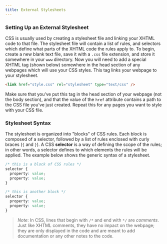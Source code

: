 ```yaml
---
title: External Stylesheets
---
```


### Setting Up an External Stylesheet

CSS is usually used by creating a stylesheet file and linking your XHTML code to that file. The stylesheet file will contain a list of rules, and selectors which define what parts of the XHTML code the rules apply to. To begin, create a new blank text file, save it with a `.css` file extension, and store it somewhere in your `www` directory. Now you will need to add a special XHTML tag (shown below) somewhere in the head section of any webpages which will use your CSS styles. This tag links your webpage to your stylesheet.

```html
<link href="style.css" rel="stylesheet" type="text/css" />
```

Make sure that you've put this tag in the head section of your webpage (not the body section), and that the value of the `href` attribute contains a path to the CSS file you've just created. Repeat this for any pages you want to style with your CSS file.

### Stylesheet Syntax

The stylesheet is organized into "blocks" of CSS rules. Each block is composed of a selector, followed by a list of rules enclosed with curly braces (`{` and `}`). A CSS **selector** is a way of defining the scope of the rules; in other words, a selector defines to which elements the rules will be applied. The example below shows the generic syntax of a stylesheet.

```css
/* this is a block of CSS rules */
selector {
  property: value;
  property: value;
}

/* this is another block */
selector {
  property: value;
  property: value;
}
```

> *Note*: In CSS, lines that begin with `/*` and end with `*/` are *comments*. Just like XHTML comments, they have no impact on the webpage; they are only displayed in the code and are meant to add documentation or any other notes to the code.
